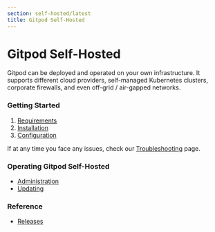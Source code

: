 ```yaml
---
section: self-hosted/latest
title: Gitpod Self-Hosted
---
```


<script context="module">
  export const prerender = true;
</script>

# Gitpod Self-Hosted

Gitpod can be deployed and operated on your own infrastructure. It supports different cloud providers, self-managed Kubernetes clusters, corporate firewalls, and even off-grid / air-gapped networks.

### Getting Started

1. [Requirements](./latest/requirements)
2. [Installation](./latest/installation)
3. [Configuration](./latest/configuration)

If at any time you face any issues, check our [Troubleshooting](./latest/troubleshooting) page.

### Operating Gitpod Self-Hosted

- [Administration](./latest/administration)
- [Updating](./latest/updating)

### Reference

- [Releases](./latest/releases)
